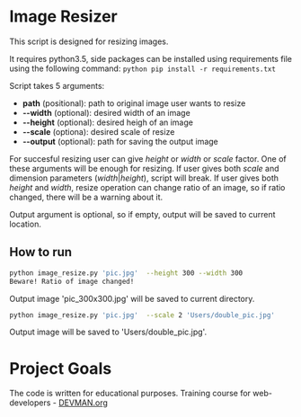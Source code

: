 # Image Resizer
This script is designed for resizing images.

It requires python3.5, side packages can be installed using requirements file using the following command: `python pip install -r requirements.txt`


Script takes 5 arguments:
* **path** (positional): path to original image user wants to resize
* **--width** (optional): desired width of an image
* **--height** (optional): desired heigh of an image
* **--scale** (optiona): desired scale of resize
* **--output** (optional): path for saving the output image

For succesful resizing user can give *height* or *width* or *scale* factor. One of these arguments will be enough for resizing. If user gives both *scale* and dimension parameters (*width*|*height*), script will break. If user gives both *height* and *width*, resize operation can change ratio of an image, so if ratio changed, there will be a warning about it.

Output argument is optional, so if empty, output will be saved to current location. 

## How to run
```bash
python image_resize.py 'pic.jpg'  --height 300 --width 300
Beware! Ratio of image changed!
```
Output image 'pic_300x300.jpg' will be saved to current directory.


```bash
python image_resize.py 'pic.jpg'  --scale 2 'Users/double_pic.jpg'
```
Output image will be saved to 'Users/double_pic.jpg'.


# Project Goals

The code is written for educational purposes. Training course for web-developers - [DEVMAN.org](https://devman.org)
